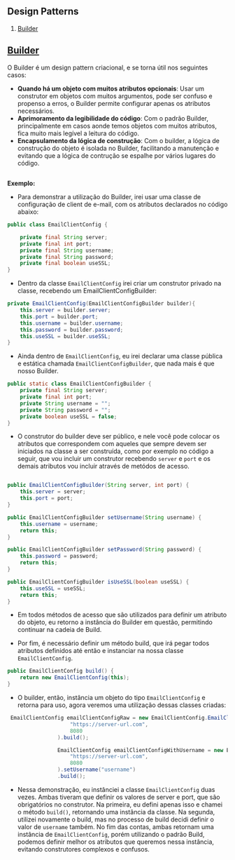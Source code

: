 ## Design Patterns

1. [Builder](#builder)

## [Builder](./tree/master/src/main/java/org/delazeri/designpatterns/builder)

O Builder é um design pattern criacional, e se torna útil nos seguintes casos:

- **Quando há um objeto com muitos atributos opcionais**: Usar um construtor em objetos com muitos argumentos,
             pode ser confuso e propenso a erros, o Builder permite configurar apenas os atributos necessários.
- **Aprimoramento da legibilidade do código**: Com o padrão Builder, principalmente em casos aonde temos objetos
             com muitos atributos, fica muito mais legível a leitura do código.
- **Encapsulamento da lógica de construção**: Com o builder, a lógica de construção do objeto é isolada no Builder,
             facilitando a manutenção e evitando que a lógica de contrução se espalhe por vários lugares do código.
## 

**Exemplo:**

- Para demonstrar a utilização do Builder, irei usar uma classe de configuração de client de e-mail, com os atributos declarados no código abaixo:

```java
public class EmailClientConfig {

    private final String server;
    private final int port;
    private final String username;
    private final String password;
    private final boolean useSSL;
}
```

- Dentro da classe ```EmailClientConfig``` irei criar um construtor privado na classe, recebendo um EmailClientConfigBuilder:

```java
private EmailClientConfig(EmailClientConfigBuilder builder){
    this.server = builder.server;
    this.port = builder.port;
    this.username = builder.username;
    this.password = builder.password;
    this.useSSL = builder.useSSL;
}
```

- Ainda dentro de ```EmailClientConfig```, eu irei declarar uma classe pública e estática chamada ```EmailClientConfigBuilder```, que nada mais é que nosso Builder.

```java
public static class EmailClientConfigBuilder {
    private final String server;
    private final int port;
    private String username = "";
    private String password = "";
    private boolean useSSL = false;
}
```
- O construtor do builder deve ser público, e nele você pode colocar os atributos que correspondem com aqueles que sempre devem ser iniciados na classe a ser construída, como por exemplo no código a seguir, que vou incluir um construtor recebendo ```server``` e ```port``` e os demais atributos vou incluir através de metódos de acesso.

```java

public EmailClientConfigBuilder(String server, int port) {
    this.server = server;
    this.port = port;
}

public EmailClientConfigBuilder setUsername(String username) {
    this.username = username;
    return this;
}

public EmailClientConfigBuilder setPassword(String password) {
    this.password = password;
    return this;
}

public EmailClientConfigBuilder isUseSSL(boolean useSSL) {
    this.useSSL = useSSL;
    return this;
}

```

- Em todos métodos de acesso que são utilizados para definir um atributo do objeto, eu retorno a instância do Builder em questão, permitindo continuar na cadeia de Build.

- Por fim, é necessário definir um método build, que irá pegar todos atributos definidos até então e instanciar na nossa classe ```EmailClientConfig```.

```java
public EmailClientConfig build() {
    return new EmailClientConfig(this);
}
```

- O builder, então, instância um objeto do tipo ```EmailClientConfig``` e retorna para uso, agora veremos uma utilização dessas classes criadas:


```java
 EmailClientConfig emailClientConfigRaw = new EmailClientConfig.EmailClientConfigBuilder(
                    "https://server-url.com",
                    8080
                ).build();

                EmailClientConfig emailClientConfigWithUsername = new EmailClientConfig.EmailClientConfigBuilder(
                    "https://server-url.com",
                    8080
                ).setUsername("username")
                .build();
```

* Nessa demonstração, eu instânciei a classe ```EmailClientConfig``` duas vezes. Ambas tiveram que definir os valores de server e port, que são obrigatórios no construtor. Na primeira, eu defini apenas isso e chamei o método ```build()```, retornando uma instância da classe. Na segunda, utilizei novamente o build, mas no processo de build decidi definir o valor de ```username``` também. No fim das contas, ambas retornam uma instância de ```EmailClientConfig```, porém utilizando o padrão Build, podemos definir melhor os atributos que queremos nessa instância, evitando construtores complexos e confusos.
